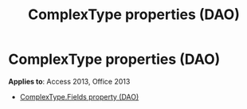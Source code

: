 ﻿---
title: ComplexType properties (DAO)
TOCTitle: Properties
ms:assetid: 727a5392-c3cd-4fc1-8766-12b21be7bdbd
ms:mtpsurl: https://msdn.microsoft.com/library/Dn160987(v=office.15)
ms:contentKeyID: 52072951
ms.date: 09/18/2015
mtps_version: v=office.15
---

# ComplexType properties (DAO)

**Applies to**: Access 2013, Office 2013

- [ComplexType.Fields property (DAO)](complextype-fields-property-dao.md)

